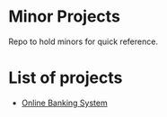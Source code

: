 # Minor Projects 

Repo to hold minors for quick reference.


# List of projects

- [Online Banking System](./ducsbank/)
